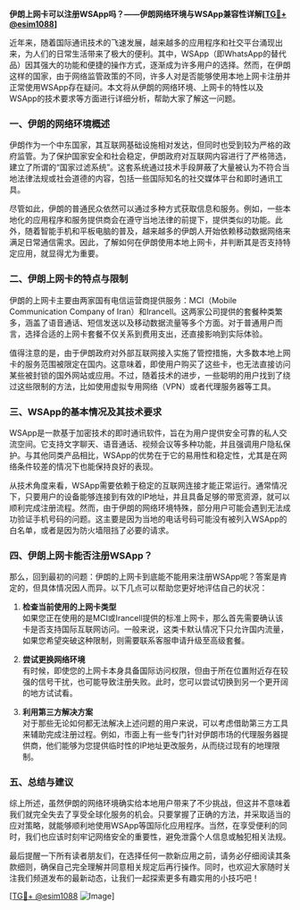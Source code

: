 **伊朗上网卡可以注册WSApp吗？——伊朗网络环境与WSApp兼容性详解[[TG💪+ @esim1088](https://t.me/s/esim1088)]**

近年来，随着国际通讯技术的飞速发展，越来越多的应用程序和社交平台涌现出来，为人们的日常生活带来了极大的便利。其中，WSApp（即WhatsApp的替代品）因其强大的功能和便捷的操作方式，逐渐成为许多用户的选择。然而，在伊朗这样的国家，由于网络监管政策的不同，许多人对是否能够使用本地上网卡注册并正常使用WSApp存在疑问。本文将从伊朗的网络环境、上网卡的特性以及WSApp的技术要求等方面进行详细分析，帮助大家了解这一问题。

### 一、伊朗的网络环境概述

伊朗作为一个中东国家，其互联网基础设施相对发达，但同时也受到较为严格的政府监管。为了保护国家安全和社会稳定，伊朗政府对互联网内容进行了严格筛选，建立了所谓的“国家过滤系统”。这套系统通过技术手段屏蔽了大量被认为不符合当地法律法规或社会道德的内容，包括一些国际知名的社交媒体平台和即时通讯工具。

尽管如此，伊朗的普通民众依然可以通过多种方式获取信息和服务。例如，一些本地化的应用程序和服务提供商会在遵守当地法律的前提下，提供类似的功能。此外，随着智能手机和平板电脑的普及，越来越多的伊朗人开始依赖移动数据网络来满足日常通信需求。因此，了解如何在伊朗使用本地上网卡，并判断其是否支持特定应用，就显得尤为重要。

### 二、伊朗上网卡的特点与限制

伊朗的上网卡主要由两家国有电信运营商提供服务：MCI（Mobile Communication Company of Iran）和Irancell。这两家公司提供的套餐种类繁多，涵盖了语音通话、短信发送以及移动数据流量等多个方面。对于普通用户而言，选择合适的上网卡套餐不仅关系到费用支出，还直接影响到实际体验。

值得注意的是，由于伊朗政府对外部互联网接入实施了管控措施，大多数本地上网卡的服务范围被限定在国内。这意味着，即使用户购买了这些卡，也无法直接访问某些被封锁的国外网站或应用。不过，随着技术的进步，一些聪明的用户找到了绕过这些限制的方法，比如使用虚拟专用网络（VPN）或者代理服务器等工具。

### 三、WSApp的基本情况及其技术要求

WSApp是一款基于加密技术的即时通讯软件，旨在为用户提供安全可靠的私人交流空间。它支持文字聊天、语音通话、视频会议等多种功能，并且强调用户隐私保护。与其他同类产品相比，WSApp的优势在于它的易用性和稳定性，尤其是在网络条件较差的情况下也能保持良好的表现。

从技术角度来看，WSApp需要依赖于稳定的互联网连接才能正常运行。通常情况下，只要用户的设备能够连接到有效的IP地址，并且具备足够的带宽资源，就可以顺利完成注册流程。然而，由于伊朗的网络环境特殊，部分用户可能会遇到无法成功验证手机号码的问题。这主要是因为当地的电话号码可能没有被列入WSApp的白名单，或者是因为防火墙阻挡了必要的请求。

### 四、伊朗上网卡能否注册WSApp？

那么，回到最初的问题：伊朗的上网卡到底能不能用来注册WSApp呢？答案是肯定的，但具体情况因人而异。以下几点可以帮助您更好地评估自己的状况：

1. **检查当前使用的上网卡类型**  
   如果您正在使用的是MCI或Irancell提供的标准上网卡，那么首先需要确认该卡是否支持国际互联网访问。一般来说，这类卡默认情况下只允许国内流量，如果您希望突破这种限制，则需要联系客服申请升级至高级套餐。

2. **尝试更换网络环境**  
   有时候，即使您的上网卡本身具备国际访问权限，但由于所在位置附近存在较强的信号干扰，也可能导致注册失败。此时，您可以尝试切换到另一个更开阔的地方试试看。

3. **利用第三方解决方案**  
   对于那些无论如何都无法解决上述问题的用户来说，可以考虑借助第三方工具来辅助完成注册过程。例如，市面上有一些专门针对伊朗市场的代理服务器提供商，他们能够为您提供临时性的IP地址更改服务，从而绕过现有的地理限制。

### 五、总结与建议

综上所述，虽然伊朗的网络环境确实给本地用户带来了不少挑战，但这并不意味着我们就完全失去了享受全球化服务的机会。只要掌握了正确的方法，并采取适当的应对策略，就能够顺利地使用WSApp等国际化应用程序。当然，在享受便利的同时，我们也应该时刻牢记网络安全的重要性，避免泄露个人信息或触犯相关法规。

最后提醒一下所有读者朋友们，在选择任何一款新应用之前，请务必仔细阅读其条款细则，确保自己完全理解并同意相关规定后再行操作。同时，也欢迎大家随时关注我们频道发布的最新动态，让我们一起探索更多有趣实用的小技巧吧！

[[TG💪+ @esim1088](https://t.me/s/esim1088) ![Image](https://i.postimg.cc/4NQfJmqS/Snipaste-2025-05-13-00-14-12.png)]